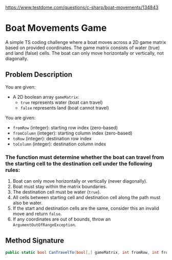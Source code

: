   https://www.testdome.com/questions/c-sharp/boat-movements/134843

  # Boat Movements Game

A simple TS coding challenge where a boat moves across a 2D game matrix based on provided coordinates. The game matrix consists of water (true) and land (false) cells. The boat can only move horizontally or vertically, not diagonally.

## Problem Description

You are given:

- A 2D boolean array `gameMatrix`:
  - `true` represents water (boat can travel)
  - `false` represents land (boat cannot travel)

You are given:

- `fromRow` (integer): starting row index (zero-based)
- `fromColumn` (integer): starting column index (zero-based)
- `toRow` (integer): destination row index
- `toColumn` (integer): destination column index

### The function must determine whether the boat can travel from the starting cell to the destination cell under the following rules:

1. Boat can only move horizontally or vertically (never diagonally).
2. Boat must stay within the matrix boundaries.
3. The destination cell must be water (`true`).
4. All cells between starting cell and destination cell along the path must also be water.
5. If the start and destination cells are the same, consider this an invalid move and return `false`.
6. If any coordinates are out of bounds, throw an `ArgumentOutOfRangeException`.

## Method Signature

```csharp
public static bool CanTravelTo(bool[,] gameMatrix, int fromRow, int fromColumn, int toRow, int toColumn)

